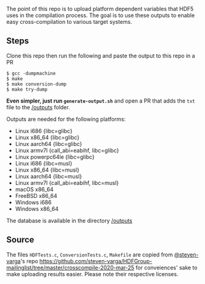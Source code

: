 The point of this repo is to upload platform dependent variables that HDF5 uses in the compilation process. The goal is to use these outputs to enable easy cross-compilation to various target systems.

## Steps

Clone this repo then run the following and paste the output to this repo in a PR
```
$ gcc -dumpmachine
$ make
$ make conversion-dump
$ make try-dump
```
**Even simpler, just run `generate-output.sh`** and open a PR that adds the `txt` file to the [/outputs](/outputs) folder.

Outputs are needed for the following platforms:
- Linux i686 {libc=glibc}
- Linux x86_64 {libc=glibc}
- Linux aarch64 {libc=glibc}
- Linux armv7l {call_abi=eabihf, libc=glibc}
- Linux powerpc64le {libc=glibc}
- Linux i686 {libc=musl}
- Linux x86_64 {libc=musl}
- Linux aarch64 {libc=musl}
- Linux armv7l {call_abi=eabihf, libc=musl}
- macOS x86_64
- FreeBSD x86_64
- Windows i686
- Windows x86_64

The database is available in the directory [/outputs](/outputs)


## Source
The files `HDFTests.c`, `ConversionTests.c`, `Makefile` are copied from [@steven-varga](https://github.com/steven-varga)'s repo https://github.com/steven-varga/HDFGroup-mailinglist/tree/master/crosscompile-2020-mar-25 for conveiences' sake to make uploading results easier. Please note their respective licenses.   

 
